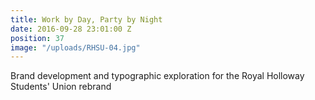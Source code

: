 ```yaml
---
title: Work by Day, Party by Night
date: 2016-09-28 23:01:00 Z
position: 37
image: "/uploads/RHSU-04.jpg"
---
```


Brand development and typographic exploration for the Royal Holloway Students' Union rebrand